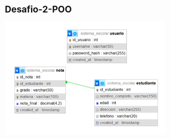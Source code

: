 # Desafio-2-POO








![hills](https://github.com/Ander2211/Desafio-2-POO/blob/main/Screenshot%202025-09-14%20172152.png)
